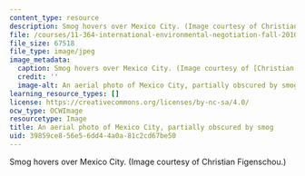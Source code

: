 ```yaml
---
content_type: resource
description: Smog hovers over Mexico City. (Image courtesy of Christian Figenschou.)
file: /courses/11-364-international-environmental-negotiation-fall-2010/39859ce856e56dd44a0a81c2cd67be50_11-364f10.jpg
file_size: 67518
file_type: image/jpeg
image_metadata:
  caption: Smog hovers over Mexico City. (Image courtesy of [Christian Figenschou](http://www.figen.com/).)
  credit: ''
  image-alt: An aerial photo of Mexico City, partially obscured by smog.
learning_resource_types: []
license: https://creativecommons.org/licenses/by-nc-sa/4.0/
ocw_type: OCWImage
resourcetype: Image
title: An aerial photo of Mexico City, partially obscured by smog
uid: 39859ce8-56e5-6dd4-4a0a-81c2cd67be50
---
```

Smog hovers over Mexico City. (Image courtesy of Christian Figenschou.)
